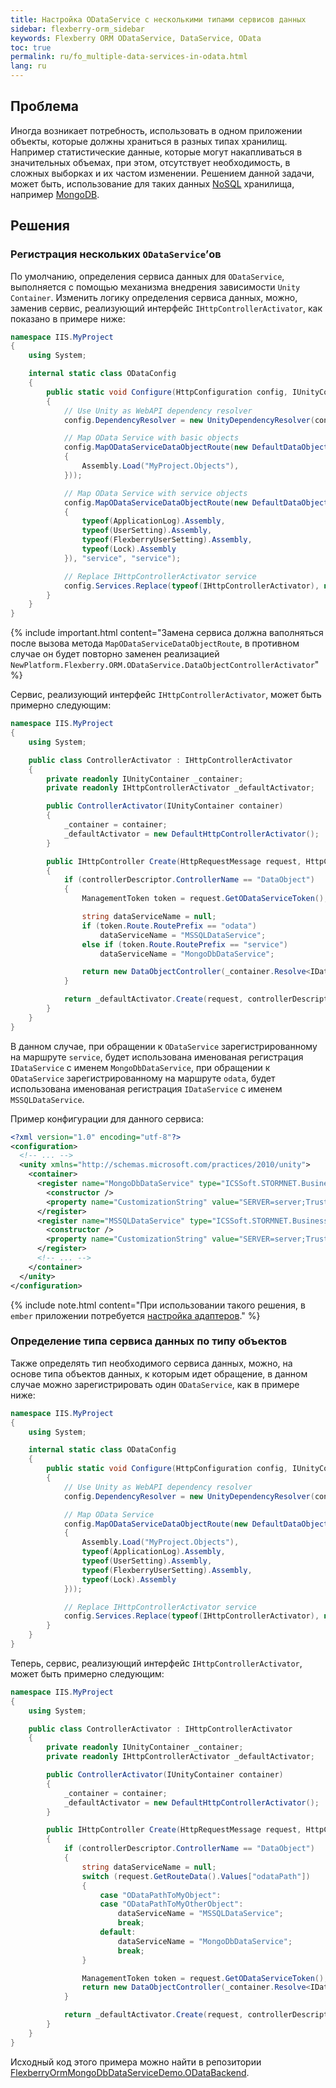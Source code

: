 ```yaml
---
title: Настройка ODataService с несколькими типами сервисов данных
sidebar: flexberry-orm_sidebar
keywords: Flexberry ORM ODataService, DataService, OData
toc: true
permalink: ru/fo_multiple-data-services-in-odata.html
lang: ru
---
```


## Проблема

Иногда возникает потребность, использовать в одном приложении объекты, которые должны храниться в разных типах хранилищ.
Например статистические данные, которые могут накапливаться в значительных объемах, при этом, отсутствует необходимость, в сложных выборках и их частом изменении.
Решением данной задачи, может быть, использование для таких данных [NoSQL](https://ru.wikipedia.org/wiki/NoSQL) хранилища, например [MongoDB](https://www.mongodb.com/).

## Решения

### Регистрация нескольких `ODataService`’ов

По умолчанию, определения сервиса данных для `ODataService`, выполняется с помощью механизма внедрения зависимости `Unity Container`.
Изменить логику определения сервиса данных, можно, заменив сервис, реализующий интерфейс  `IHttpControllerActivator`, как показано в примере ниже:

```csharp
namespace IIS.MyProject
{
    using System;

    internal static class ODataConfig
    {
        public static void Configure(HttpConfiguration config, IUnityContainer container)
        {
            // Use Unity as WebAPI dependency resolver
            config.DependencyResolver = new UnityDependencyResolver(container);

            // Map OData Service with basic objects
            config.MapODataServiceDataObjectRoute(new DefaultDataObjectEdmModelBuilder(new[]
            {
                Assembly.Load("MyProject.Objects"),
            }));

            // Map OData Service with service objects
            config.MapODataServiceDataObjectRoute(new DefaultDataObjectEdmModelBuilder(new[]
            {
                typeof(ApplicationLog).Assembly,
                typeof(UserSetting).Assembly,
                typeof(FlexberryUserSetting).Assembly,
                typeof(Lock).Assembly
            }), "service", "service");

            // Replace IHttpControllerActivator service
            config.Services.Replace(typeof(IHttpControllerActivator), new ControllerActivator(container));
        }
    }
}
```

{% include important.html content="Замена сервиса должна ваполняться после вызова метода `MapODataServiceDataObjectRoute`, в противном случае он будет повторно заменен реализацией `NewPlatform.Flexberry.ORM.ODataService.DataObjectControllerActivator`" %}

Сервис, реализующий интерфейс `IHttpControllerActivator`, может быть примерно следующим:

```csharp
namespace IIS.MyProject
{
    using System;

    public class ControllerActivator : IHttpControllerActivator
    {
        private readonly IUnityContainer _container;
        private readonly IHttpControllerActivator _defaultActivator;

        public ControllerActivator(IUnityContainer container)
        {
            _container = container;
            _defaultActivator = new DefaultHttpControllerActivator();
        }

        public IHttpController Create(HttpRequestMessage request, HttpControllerDescriptor controllerDescriptor, Type controllerType)
        {
            if (controllerDescriptor.ControllerName == "DataObject")
            {
                ManagementToken token = request.GetODataServiceToken();

                string dataServiceName = null;
                if (token.Route.RoutePrefix == "odata")
                    dataServiceName = "MSSQLDataService";
                else if (token.Route.RoutePrefix == "service")
                    dataServiceName = "MongoDbDataService";

                return new DataObjectController(_container.Resolve<IDataService>(dataServiceName), token.Model, token.Events, token.Functions);
            }

            return _defaultActivator.Create(request, controllerDescriptor, controllerType);
        }
    }
}
```

В данном случае, при обращении к `ODataService` зарегистрированному на маршруте `service`, будет использована именованая регистрация `IDataService` с именем `MongoDbDataService`, при обращении к `ODataService` зарегистрированному на маршруте `odata`, будет использована именованая регистрация `IDataService` с именем `MSSQLDataService`.

Пример конфигурации для данного сервиса:

```xml
<?xml version="1.0" encoding="utf-8"?>
<configuration>
  <!-- ... -->
  <unity xmlns="http://schemas.microsoft.com/practices/2010/unity">
    <container>
      <register name="MongoDbDataService" type="ICSSoft.STORMNET.Business.IDataService, ICSSoft.STORMNET.Business" mapTo="NewPlatform.Flexberry.ORM.MongoDbDataService, NewPlatform.Flexberry.ORM.MongoDbDataService">
        <constructor />
        <property name="CustomizationString" value="SERVER=server;Trusted_connection=yes;DATABASE=database;" />
      </register>
      <register name="MSSQLDataService" type="ICSSoft.STORMNET.Business.IDataService, ICSSoft.STORMNET.Business" mapTo="ICSSoft.STORMNET.Business.MSSQLDataService, ICSSoft.STORMNET.Business.MSSQLDataService">
        <constructor />
        <property name="CustomizationString" value="SERVER=server;Trusted_connection=yes;DATABASE=database;" />
      </register>
      <!-- ... -->
    </container>
  </unity>
</configuration>
```

{% include note.html content="При использовании такого решения, в `ember` приложении потребуется [настройка адаптеров](ru/efd_adapters.html)." %}

### Определение типа сервиса данных по типу объектов

Также определять тип необходимого сервиса данных, можно, на основе типа объектов данных, к которым идет обращение, в данном случае можно зарегистрировать один `ODataService`, как в примере ниже:

```csharp
namespace IIS.MyProject
{
    using System;

    internal static class ODataConfig
    {
        public static void Configure(HttpConfiguration config, IUnityContainer container)
        {
            // Use Unity as WebAPI dependency resolver
            config.DependencyResolver = new UnityDependencyResolver(container);

            // Map OData Service
            config.MapODataServiceDataObjectRoute(new DefaultDataObjectEdmModelBuilder(new[]
            {
                Assembly.Load("MyProject.Objects"),
                typeof(ApplicationLog).Assembly,
                typeof(UserSetting).Assembly,
                typeof(FlexberryUserSetting).Assembly,
                typeof(Lock).Assembly
            }));

            // Replace IHttpControllerActivator service
            config.Services.Replace(typeof(IHttpControllerActivator), new ControllerActivator(container));
        }
    }
}
```

Теперь, сервис, реализующий интерфейс `IHttpControllerActivator`, может быть примерно следующим:

```csharp
namespace IIS.MyProject
{
    using System;

    public class ControllerActivator : IHttpControllerActivator
    {
        private readonly IUnityContainer _container;
        private readonly IHttpControllerActivator _defaultActivator;

        public ControllerActivator(IUnityContainer container)
        {
            _container = container;
            _defaultActivator = new DefaultHttpControllerActivator();
        }

        public IHttpController Create(HttpRequestMessage request, HttpControllerDescriptor controllerDescriptor, Type controllerType)
        {
            if (controllerDescriptor.ControllerName == "DataObject")
            {
                string dataServiceName = null;
                switch (request.GetRouteData().Values["odataPath"])
                {
                    case "ODataPathToMyObject":
                    case "ODataPathToMyOtherObject":
                        dataServiceName = "MSSQLDataService";
                        break;
                    default:
                        dataServiceName = "MongoDbDataService";
                        break;
                }

                ManagementToken token = request.GetODataServiceToken();
                return new DataObjectController(_container.Resolve<IDataService>(dataServiceName), token.Model, token.Events, token.Functions);
            }

            return _defaultActivator.Create(request, controllerDescriptor, controllerType);
        }
    }
}
```

Исходный код этого примера можно найти в репозитории [FlexberryOrmMongoDbDataServiceDemo.ODataBackend](https://github.com/Flexberry/FlexberryOrmMongoDbDataServiceDemo.ODataBackend).
